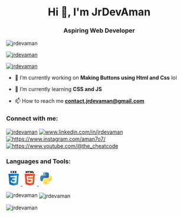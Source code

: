 <h1 align="center">Hi 👋, I'm JrDevAman</h1>
<h3 align="center">Aspiring Web Developer</h3>

<p align="left"> <img src="https://komarev.com/ghpvc/?username=jrdevaman&label=Profile%20views&color=0e75b6&style=flat" alt="jrdevaman" /> </p>

<p align="left"> <a href="https://github.com/ryo-ma/github-profile-trophy"><img src="https://github-profile-trophy.vercel.app/?username=jrdevaman" alt="jrdevaman" /></a> </p>

<p align="left"> <a href="https://twitter.com/jrdevaman" target="blank"><img src="https://img.shields.io/twitter/follow/jrdevaman?logo=twitter&style=for-the-badge" alt="jrdevaman" /></a> </p>

- 🔭 I’m currently working on **Making Buttons using Html and Css** lol

- 🌱 I’m currently learning **CSS and JS**

- 📫 How to reach me **contact.jrdevaman@gmail.com**

<h3 align="left">Connect with me:</h3>
<p align="left">
<a href="https://twitter.com/jrdevaman" target="blank"><img align="center" src="https://raw.githubusercontent.com/rahuldkjain/github-profile-readme-generator/master/src/images/icons/Social/twitter.svg" alt="jrdevaman" height="30" width="40" /></a>
<a href="https://linkedin.com/in/www.linkedin.com/in/jrdevaman" target="blank"><img align="center" src="https://raw.githubusercontent.com/rahuldkjain/github-profile-readme-generator/master/src/images/icons/Social/linked-in-alt.svg" alt="www.linkedin.com/in/jrdevaman" height="30" width="40" /></a>
<a href="https://instagram.com/https://www.instagram.com/aman7o7/" target="blank"><img align="center" src="https://raw.githubusercontent.com/rahuldkjain/github-profile-readme-generator/master/src/images/icons/Social/instagram.svg" alt="https://www.instagram.com/aman7o7/" height="30" width="40" /></a>
<a href="https://www.youtube.com/c/https://www.youtube.com/@the_cheatcode" target="blank"><img align="center" src="https://raw.githubusercontent.com/rahuldkjain/github-profile-readme-generator/master/src/images/icons/Social/youtube.svg" alt="https://www.youtube.com/@the_cheatcode" height="30" width="40" /></a>
</p>

<h3 align="left">Languages and Tools:</h3>
<p align="left"> <a href="https://www.w3schools.com/css/" target="_blank" rel="noreferrer"> <img src="https://raw.githubusercontent.com/devicons/devicon/master/icons/css3/css3-original-wordmark.svg" alt="css3" width="40" height="40"/> </a> <a href="https://www.w3.org/html/" target="_blank" rel="noreferrer"> <img src="https://raw.githubusercontent.com/devicons/devicon/master/icons/html5/html5-original-wordmark.svg" alt="html5" width="40" height="40"/> </a> <a href="https://www.python.org" target="_blank" rel="noreferrer"> <img src="https://raw.githubusercontent.com/devicons/devicon/master/icons/python/python-original.svg" alt="python" width="40" height="40"/> </a> </p>

<p><img align="left" src="https://github-readme-stats.vercel.app/api/top-langs?username=jrdevaman&show_icons=true&locale=en&layout=compact" alt="jrdevaman" /></p>

<p>&nbsp;<img align="center" src="https://github-readme-stats.vercel.app/api?username=jrdevaman&show_icons=true&locale=en" alt="jrdevaman" /></p>

<p><img align="center" src="https://github-readme-streak-stats.herokuapp.com/?user=jrdevaman&" alt="jrdevaman" /></p>


